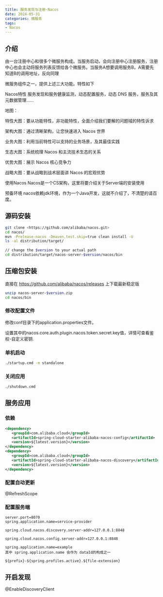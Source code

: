 ```yaml
---
title: 服务发现与注册-Nacos
date: 2024-05-31
categories: 微服务
tags:
- Nacos
---
```

## 介绍

由一台注册中心和很多个微服务构成。当服务启动，会向注册中心注册服务，注册中心也会主动将服务列表反馈给各个微服务。当服务A想要调用服务B，A需要先知道B的调用地址，反向同理

微服务组件之一，提供上述三大功能。特性如下

Nacos特性
服务发现和服务健康监测，动态配置服务，动态 DNS 服务，服务及其元数据管理......

地图：

特性大图：要从功能特性，非功能特性，全面介绍我们要解的问题域的特性诉求

架构大图：通过清晰架构，让您快速进入 Nacos 世界

业务大图：利用当前特性可以支持的业务场景，及其最佳实践

生态大图：系统梳理 Nacos 和主流技术生态的关系

优势大图：展示 Nacos 核心竞争力

战略大图：要从战略到战术层面讲 Nacos 的宏观优势

使用Nacos
Nacos是一个CS架构，这里将要介绍关于Server端的安装使用

预备环境
nacos依赖jdk环境，作为一个Java开发，这就不介绍了，不清楚的请百度。

## 源码安装

```bash
git clone <https://github.com/alibaba/nacos.git>
cd nacos/
mvn -Prelease-nacos -Dmaven.test.skip=true clean install -U  
ls -al distribution/target/
​
// change the $version to your actual path
cd distribution/target/nacos-server-$version/nacos/bin
```

## 压缩包安装

直接在 <https://github.com/alibaba/nacos/releases> 上下载最新稳定版

```bash
unzip nacos-server-$version.zip
cd nacos/bin
```

### 修改配置文件

修改conf目录下的application.properties文件。

设置其中的nacos.core.auth.plugin.nacos.token.secret.key值，详情可查看鉴权-自定义密钥.

### 单机启动

```bash
./startup.cmd -m standalone
```

### 关闭应用

```bash
./shutdown.cmd
```

## 服务应用

### 依赖

```xml
<dependency>
   <groupId>com.alibaba.cloud</groupId>
   <artifactId>spring-cloud-starter-alibaba-nacos-config</artifactId>
   <version>${latest.version}</version>
</dependency>
<dependency>
   <groupId>com.alibaba.cloud</groupId>
   <artifactId>spring-cloud-starter-alibaba-nacos-discovery</artifactId>
   <version>${latest.version}</version>
</dependency>
```

### 配置自动更新

@RefreshScope

### 配置服务端

```properties
server.port=8070
spring.application.name=service-provider

spring.cloud.nacos.discovery.server-addr=127.0.0.1:8848
```

```text
spring.cloud.nacos.config.server-addr=127.0.0.1:8848
​
spring.application.name=example
其中 spring.application.name 会作为 dataId的构成之一

${prefix}-${spring.profiles.active}.${file-extension}

```

## 开启发现

@EnableDiscoveryClient
